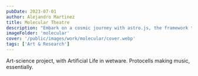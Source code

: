 ```yaml
---
pubDate: 2023-07-01
author: Alejandro Martinez
title: Molecular Theatre
description: "Embark on a cosmic journey with astro.js, the framework that makes interstellar development a breeze. Pair it with Tailwind CSS for a design that's out of this world"
imageFolder: 'molecular'
cover: '/public/images/work/molecular/cover.webp'
tags: ['Art & Research']
---
```


Art-science project, with Artificial Life in wetware. Protocells making music, essentially.
